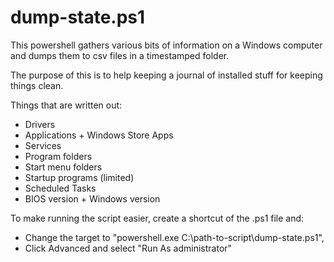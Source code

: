 # dump-state.ps1

This powershell gathers various bits of information on a Windows computer and
dumps them to csv files in a timestamped folder.

The purpose of this is to help keeping a journal of installed stuff for
keeping things clean.

Things that are written out:

* Drivers
* Applications + Windows Store Apps
* Services
* Program folders
* Start menu folders
* Startup programs (limited)
* Scheduled Tasks
* BIOS version + Windows version

To make running the script easier, create a shortcut of the .ps1 file and:
* Change the target to "powershell.exe C:\path-to-script\dump-state.ps1", 
* Click Advanced and select "Run As administrator"
